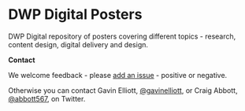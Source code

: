 # DWP Digital Posters
DWP Digital repository of posters covering different topics - research, content design, digital delivery and design.

**Contact**

We welcome feedback - please [add an issue](https://github.com/dwpdigitaltech/posters/issues) - positive or negative.

Otherwise you can contact Gavin Elliott, [@gavinelliott](https://twitter.com/gavinelliott), or Craig Abbott, [@abbott567](https://twitter.com/abbott567), on Twitter.

